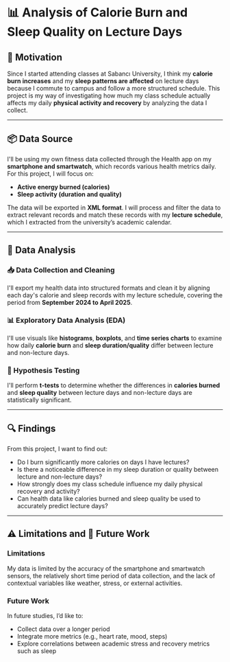 # 📊 Analysis of Calorie Burn and Sleep Quality on Lecture Days

## 🧠 Motivation
Since I started attending classes at Sabancı University, I think my **calorie burn increases** and my **sleep patterns are affected** on lecture days because I commute to campus and follow a more structured schedule. This project is my way of investigating how much my class schedule actually affects my daily **physical activity and recovery** by analyzing the data I collect.

---

## 📦 Data Source
I'll be using my own fitness data collected through the Health app on my **smartphone and smartwatch**, which records various health metrics daily. For this project, I will focus on:
- **Active energy burned (calories)**
- **Sleep activity (duration and quality)**

The data will be exported in **XML format**. I will process and filter the data to extract relevant records and match these records with my **lecture schedule**, which I extracted from the university’s academic calendar.

---

## 🔬 Data Analysis

### 📥 Data Collection and Cleaning
I'll export my health data into structured formats and clean it by aligning each day's calorie and sleep records with my lecture schedule, covering the period from **September 2024 to April 2025**.

### 📊 Exploratory Data Analysis (EDA)
I'll use visuals like **histograms**, **boxplots**, and **time series charts** to examine how daily **calorie burn** and **sleep duration/quality** differ between lecture and non-lecture days.

### 🧪 Hypothesis Testing
I'll perform **t-tests** to determine whether the differences in **calories burned** and **sleep quality** between lecture days and non-lecture days are statistically significant.


---

## 🔍 Findings

From this project, I want to find out:

- Do I burn significantly more calories on days I have lectures?
- Is there a noticeable difference in my sleep duration or quality between lecture and non-lecture days?
- How strongly does my class schedule influence my daily physical recovery and activity?
- Can health data like calories burned and sleep quality be used to accurately predict lecture days?

---

## ⚠️ Limitations and 🔮 Future Work

### Limitations
My data is limited by the accuracy of the smartphone and smartwatch sensors, the relatively short time period of data collection, and the lack of contextual variables like weather, stress, or external activities.

### Future Work
In future studies, I’d like to:
- Collect data over a longer period
- Integrate more metrics (e.g., heart rate, mood, steps)
- Explore correlations between academic stress and recovery metrics such as sleep

